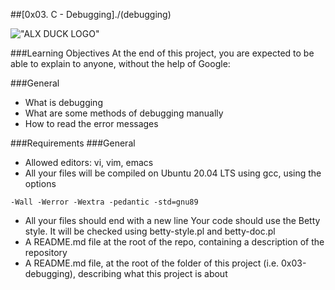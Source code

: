 ##[0x03. C - Debugging]./(debugging) 

!["ALX DUCK LOGO"](https://s3.amazonaws.com/alx-intranet.hbtn.io/uploads/medias/2019/5/af682f2cbb6d73fd4e42.jpg?X-Amz-Algorithm=AWS4-HMAC-SHA256&X-Amz-Credential=AKIARDDGGGOUSBVO6H7D%2F20230222%2Fus-east-1%2Fs3%2Faws4_request&X-Amz-Date=20230222T130925Z&X-Amz-Expires=86400&X-Amz-SignedHeaders=host&X-Amz-Signature=d3eda66bac8ccfa088c5d74c402042a413d4153d838ecb4495fc791e3921faa6)

###Learning Objectives
At the end of this project, you are expected to be able to explain to anyone, without the help of Google:

###General
- What is debugging
- What are some methods of debugging manually
- How to read the error messages

###Requirements
###General
* Allowed editors: vi, vim, emacs
* All your files will be compiled on Ubuntu 20.04 LTS using gcc, using the options 
```
-Wall -Werror -Wextra -pedantic -std=gnu89
```
* All your files should end with a new line
Your code should use the Betty style. It will be checked using betty-style.pl and betty-doc.pl
* A README.md file at the root of the repo, containing a description of the repository
* A README.md file, at the root of the folder of this project (i.e. 0x03-debugging), describing what this project is about


